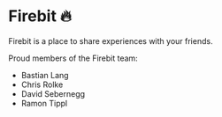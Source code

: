 # Firebit 🔥

Firebit is a place to share experiences with your friends.

Proud members of the Firebit team:

- Bastian Lang
- Chris Rolke
- David Sebernegg
- Ramon Tippl  
